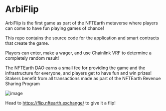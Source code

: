 # ArbiFlip

ArbiFlip is the first game as part of the NFTEarth metaverse where players can come to have fun playing games of chance! 

This repo contains the source code for the application and smart contracts that create the game.

Players can enter, make a wager, and use Chainlink VRF to determine a completely random result!

The NFTEarth DAO earns a small fee for providing the game and the infrastructure for everyone, and players get to have fun and win prizes! Stakers benefit from all transactions made as part of the NFTEarth Revenue Sharing Program

![image](https://github.com/NFTEarth/arbiflip/assets/29180454/546a62dd-aa0c-4afb-95b6-6d2da252e437)

Head to https://flip.nftearth.exchange/ to give it a flip!
